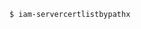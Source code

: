 <!-- usedin: [ _includes/_inlines/Tutorials/common/1900-09-26-ssl-termination-on-load-balancers] - layout:code post: 1900-09-26-ssl-termination-on-load-balancers_important -->

```
$ iam-servercertlistbypathx
```
